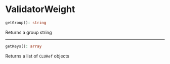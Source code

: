 # ValidatorWeight

```php
getGroup(): string
```
Returns a group string

---
```php
getKeys(): array
```
Returns a list of `CLURef` objects

